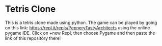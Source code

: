 # Tetris Clone
 This is a tetris clone made using python. The game can be played by going on this link: https://repl.it/repls/PepperyTastyArchitects using the online pygame IDE. Click on +new Repl, then choose Pygame and then paste the link of this repository there!
